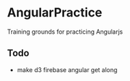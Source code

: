 AngularPractice
===============

Training grounds for practicing Angularjs

Todo
----
* make d3 firebase angular get along
